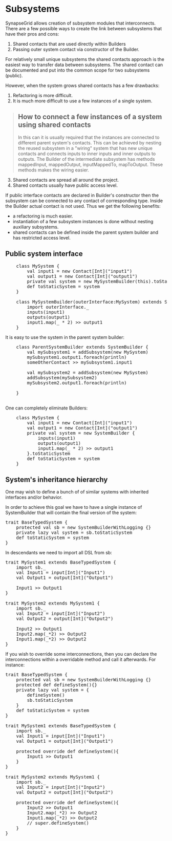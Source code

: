 Subsystems
==========

SynapseGrid allows creation of subsystem modules that interconnects. There are a few possible
ways to create the link between subsystems that have their pros and cons:

1. Shared contacts that are used directly within Builders
2. Passing outer system contact via constructor of the Builder.

For relatively small unique subsystems the shared contacts approach is the easiest way to transfer data
between subsystems. The shared contact can be documented and put into the common scope for two
subsystems (public).

However, when the system grows shared contacts has a few drawbacks:

1. Refactoring is more difficult.
2. It is much more difficult to use a few instances of a single system.

> How to connect a few instances of a system using shared contacts
> ----------------------------------------------------------------
>
> In this can it is usually required that the instances are connected to different parent system's
> contacts. This can be achieved by nesting the reused subsystem in a "wiring" system that
> has new unique contacts and connects inputs to inner inputs and inner outputs to outputs.
> The Builder of the intermediate subsystem has methods mappedInput, mappedOutput, inputMappedTo, mapToOutput.
> These methods makes the wiring easier.

3. Shared contacts are spread all around the project.
4. Shared contacts usually have public access level.

If public interface contacts are declared in Builder's constructor then the subsystem can be
connected to any contact of corresponding type. Inside the Builder actual contact is not used. Thus
we get the following benefits:
- a refactoring is much easier.
- instantiation of a few subsystem instances is done without nesting auxiliary subsystems.
- shared contacts can be defined inside the parent system builder and has restricted access level.

Public system interface
-----------------------

<pre>
    class MySystem {
        val input1 = new Contact[Int]("input1")
        val output1 = new Contact[Int]("output1")
        private val system = new MySystemBuilder(this).toStaticSystem
	    def toStaticSystem = system
	}

	class MySystemBuilder(outerInterface:MySystem) extends SystemBuilder {
	    import outerInterface._
	    inputs(input1)
	    outputs(output1)
	    input1.map(_ * 2) >> output1
	}
</pre>

It is easy to use the system in the parent system builder:

<pre>
    class ParentSystemBuilder extends SystemBuilder {
        val mySubsystem1 = addSubsystem(new MySystem)
        mySubsystem1.output1.foreach(println)
        someOtherContact >> mySubsystem1.input1

        val mySubsystem2 = addSubsystem(new MySystem)
        addSubsystem(mySubsystem2)
        mySubsystem2.output1.foreach(println)

    }

</pre>

One can completely eliminate Builders:

<pre>
    class MySystem {
        val input1 = new Contact[Int]("input1")
        val output1 = new Contact[Int]("output1")
        private val system = new SystemBuilder {
            inputs(input1)
            outputs(output1)
            input1.map(_ * 2) >> output1
        }.toStaticSystem
	    def toStaticSystem = system
	}
</pre>

System's inheritance hierarchy
------------------------------

One may wish to define a bunch of of similar systems with inherited
interfaces and/or behavior.

In order to achieve this goal we have to have a single instance of
SystemBuilder that will contain the final version of the system:

<pre>
trait BaseTypedSystem {
	protected val sb = new SystemBuilderWithLogging {}
	private lazy val system = sb.toStaticSystem
	def toStaticSystem = system
}
</pre>

In descendants we need to import all DSL from sb:

<pre>
trait MySystem1 extends BaseTypedSystem {
    import sb._
    val Input1 = input[Int]("Input1")
    val Output1 = output[Int]("Output1")

    Input1 >> Output1
}

trait MySystem2 extends MySystem1 {
    import sb._
    val Input2 = input[Int]("Input2")
    val Output2 = output[Int]("Output2")

    Input2 >> Output1
    Input2.map(_*2) >> Output2
    Input1.map(_*2) >> Output2
}
</pre>


If you wish to override some interconnections,
then you can declare the interconnections within a overridable method
and call it afterwards. For instance:

<pre>
trait BaseTypedSystem {
	protected val sb = new SystemBuilderWithLogging {}
	protected def defineSystem(){}
	private lazy val system = {
	    defineSystem()
	    sb.toStaticSystem
	}
	def toStaticSystem = system
}

trait MySystem1 extends BaseTypedSystem {
    import sb._
    val Input1 = input[Int]("Input1")
    val Output1 = output[Int]("Output1")

	protected override def defineSystem(){
        Input1 >> Output1
    }
}

trait MySystem2 extends MySystem1 {
    import sb._
    val Input2 = input[Int]("Input2")
    val Output2 = output[Int]("Output2")

	protected override def defineSystem(){
        Input2 >> Output1
        Input2.map(_*2) >> Output2
        Input1.map(_*2) >> Output2
        // super.defineSystem()
    }
}
</pre>
